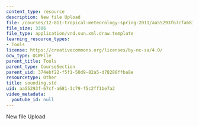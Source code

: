 ```yaml
---
content_type: resource
description: New file Upload
file: /courses/12-811-tropical-meteorology-spring-2011/aa55293f67cfa6813c79f5c2ff1be7a2_sounding.std
file_size: 3306
file_type: application/vnd.sun.xml.draw.template
learning_resource_types:
- Tools
license: https://creativecommons.org/licenses/by-nc-sa/4.0/
ocw_type: OCWFile
parent_title: Tools
parent_type: CourseSection
parent_uid: 374ebf22-f5f1-50d9-82a5-d78288ffba8e
resourcetype: Other
title: sounding.std
uid: aa55293f-67cf-a681-3c79-f5c2ff1be7a2
video_metadata:
  youtube_id: null
---
```

New file Upload